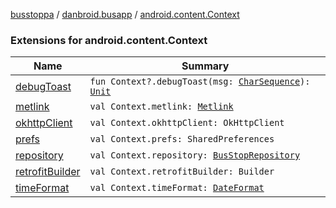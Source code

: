 [busstoppa](../../index.md) / [danbroid.busapp](../index.md) / [android.content.Context](./index.md)

### Extensions for android.content.Context

| Name | Summary |
|---|---|
| [debugToast](debug-toast.md) | `fun Context?.debugToast(msg: `[`CharSequence`](https://kotlinlang.org/api/latest/jvm/stdlib/kotlin/-char-sequence/index.html)`): `[`Unit`](https://kotlinlang.org/api/latest/jvm/stdlib/kotlin/-unit/index.html) |
| [metlink](metlink.md) | `val Context.metlink: `[`Metlink`](../../danbroid.busapp.metlink/-metlink/index.md) |
| [okhttpClient](okhttp-client.md) | `val Context.okhttpClient: OkHttpClient` |
| [prefs](prefs.md) | `val Context.prefs: SharedPreferences` |
| [repository](repository.md) | `val Context.repository: `[`BusStopRepository`](../../danbroid.busapp.data/-bus-stop-repository/index.md) |
| [retrofitBuilder](retrofit-builder.md) | `val Context.retrofitBuilder: Builder` |
| [timeFormat](time-format.md) | `val Context.timeFormat: `[`DateFormat`](https://docs.oracle.com/javase/8/docs/api/java/text/DateFormat.html) |
